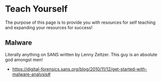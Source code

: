 # Teach Yourself
  The purpose of this page is to provide you with resources for self teaching and expanding your resources for success!
  
## Malware

Literally anything on SANS written by Lenny Zeltzer. This guy is an absolute god amongst men! 

- https://digital-forensics.sans.org/blog/2010/11/12/get-started-with-malware-analysis#

